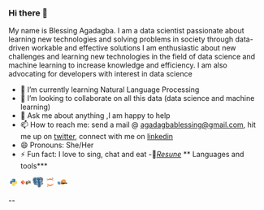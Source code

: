 ### Hi there 👋
 
My name is Blessing Agadagba. I am a  data scientist passionate about learning new technologies and solving problems in society through data-driven workable and effective solutions I am enthusiastic about new challenges and learning new technologies in the field of data science and machine learning to increase knowledge and efficiency. I am also advocating for developers with interest in data science


- 🌱 I’m currently learning  Natural Language Processing
- 👯 I’m looking to collaborate on all this data (data science and machine learning)
- 💬 Ask me about anything ,I am happy to help
- 📫 How to reach me:  send a mail @ agadagbablessing@gmail.com, hit me up on [twitter](https://twitter.com/BAgadagba), connect with me on [linkedin](https://www.linkedin.com/in/blessing-agadagba-0bba64165/)
- 😄 Pronouns: She/Her
- ⚡ Fun fact: I love to sing, chat and eat
-📑[*Resune*](https://drive.google.com/file/d/1o7a8TzsAxK2bwVdTPxoPOGrZYqiTLMz_/view?usp=sharing)
** Languages and tools***

<code><img height="20" src="https://raw.githubusercontent.com/github/explore/80688e429a7d4ef2fca1e82350fe8e3517d3494d/topics/python/python.png"></code>
<code><img height="20" src="https://raw.githubusercontent.com/github/explore/80688e429a7d4ef2fca1e82350fe8e3517d3494d/topics/git/git.png"></code>
<code><img height="20" src="https://raw.githubusercontent.com/github/explore/80688e429a7d4ef2fca1e82350fe8e3517d3494d/topics/postgresql/postgresql.png"></code>
<code><img height="20" src="https://raw.githubusercontent.com/github/explore/80688e429a7d4ef2fca1e82350fe8e3517d3494d/topics/jupyter-notebook/jupyter-notebook.png"></code>
<code><img height="20" src="https://raw.githubusercontent.com/github/explore/80688e429a7d4ef2fca1e82350fe8e3517d3494d/topics/scikit-learn/scikit-learn.png"></code>


--
